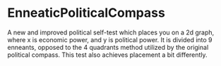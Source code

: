 # EnneaticPoliticalCompass
A new and improved political self-test which places you on a 2d graph, where x is economic power, and y is political power.  It is divided into 9 enneants, opposed to the 4 quadrants method utilized by the original political compass.  This test also achieves placement a bit differently.
